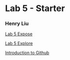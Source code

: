 # Lab 5 - Starter
### Henry Liu

[Lab 5 Expose](https://henrybliu.github.io/Lab5_Starter/expose.html)

[Lab 5 Explore](https://henrybliu.github.io/Lab5_Starter/explore.html)

[Introduction to Github](https://github.com/henrybliu/introduction-to-github)
